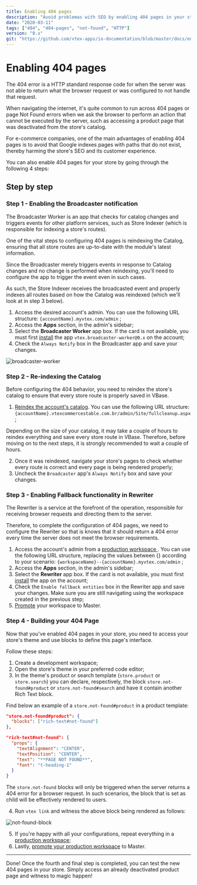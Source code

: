 ```yaml
---
title: Enabling 404 pages
description: "Avoid problemas with SEO by enabling 404 pages in your store."
date: "2020-03-11"
tags: ["404", "404-pages", "not-found", "HTTP"]
version: "0.x"
git: "https://github.com/vtex-apps/io-documentation/blob/master/docs/en/Recipes/development/enabling-404-pages.md"
---
```


# Enabling 404 pages

The 404 error is a HTTP standard response code for when the server was not able to return what the browser request or was configured to not handle that request. 

When navigating the internet, it's quite common to run across 404 pages or page Not Found errors when we ask the browser to perform an action that cannot be executed by the server, such as accessing a product page that was deactivated from the store's catalog.

For e-commerce companies, one of the main advantages of enabling 404 pages is to avoid that Google indexes pages with paths that do not exist, thereby harming the store's SEO and its customer experience. 

You can also enable 404 pages for your store by going through the following 4 steps:

## Step by step

### Step 1 - Enabling the Broadcaster notification

The Broadcaster Worker is an app that checks for catalog changes and triggers events for other platform services, such as  Store Indexer (which is responsible for indexing a store's routes). 

One of the vital steps to configuring 404 pages is reindexing the Catalog, ensuring that all store routes are up-to-date with the module's latest information.

Since the Broadcaster merely triggers events in response to Catalog changes and no change is performed when reindexing, you'll need to configure the app to trigger the event even in such cases.

As such, the Store Indexer receives the broadcasted event and properly indexes all routes based on how the Catalog was reindexed (which we'll look at in step 3 below).

1. Access the desired account's admin. You can use the following URL structure: `{accountName}.myvtex.com/admin` ;
3. Access the **Apps** section, in the admin's sidebar;
4. Select the **Broadcaster Worker** app box. If the card is not available, you must first [install](https://vtex.io/docs/recipes/store/installing-an-app) the app `vtex.broadcaster-worker@0.x` on the account;
5. Check the `Always Notify` box in the Broadcaster app and save your changes. 

![broadcaster-worker](https://user-images.githubusercontent.com/52087100/76466530-a61fd580-63c6-11ea-8e1d-1d0dda1feb7a.png)

### Step 2 - Re-indexing the Catalog

Before configuring the 404 behavior, you need to reindex the store's catalog to ensure that every store route is properly saved in VBase. 

1. [Reindex the account's catalog](https://help.vtex.com/tutorial/understanding-how-to-maintain-a-database--34P9LGs7BCIQK6acQom802). You can use the following URL structure: `{accountName}.vtexcommercestable.com.br/admin/Site/fullcleanup.aspx`;


<div class="alert alert-info">  
Depending on the size of your catalog, it may take a couple of hours to reindex everything and save every store route in VBase. Therefore, before moving on to the next steps, it is strongly recommended to wait a couple of hours. 
</div> 

2. Once it was reindexed, navigate your store's pages to check whether every route is correct and every page is being rendered properly;
3. Uncheck the `Broadcaster` app's `Always Notify` box and save your changes. 

### Step 3 - Enabling Fallback functionality in Rewriter

The Rewriter is a service at the forefront of the operation, responsible for receiving browser requests and directing them to the server. 

Therefore, to complete the configuration of 404 pages, we need to configure the Rewriter so that is knows that it should return a 404 error every time the server does not meet the browser requirements.

1. Access the account's admin from a [production workspace ](https://vtex.io/docs/recipes/store/creating-a-production-workspace). You can use the following URL structure, replacing the values between {} according to your scenario: `{workspaceName}--{accountName}.myvtex.com/admin` ;
2. Access the **Apps** section, in the admin's sidebar;
3. Select the **Rewriter** app box. If the card is not available, you must first [install](https://vtex.io/docs/recipes/store/installing-an-app) the app on the account;
4. Check the `Enable fallback entities` box in the Rewriter app and save your changes. Make sure you are still navigating using the workspace created in the previous step;
5. [Promote](https://vtex.io/docs/recipes/store/promoting-a-workspace-to-master) your workspace to Master.

### Step 4 - Building your 404 Page

Now that you've enabled 404 pages in your store, you need to access your store's theme and use blocks to define this page's interface.

Follow these steps:

1. Create a development workspace;
2. Open the store's theme in your preferred code editor;
3. In the theme's product or search template (`store.product` or `store.search`) you can declare, respectively, the block `store.not-found#product` or `store.not-found#search`  and have it contain another Rich Text block. 
 
 Find below an example of a `store.not-found#product` in a product template: 

```JSON
"store.not-found#product": {
  "blocks": ["rich-text#not-found"]
},

"rich-text#not-found": {
  "props": {
    "textAlignment": "CENTER",
    "textPosition": "CENTER",
    "text": "**PAGE NOT FOUND**",
    "font": "t-heading-1"
  }
}
```

<div class="alert alert-info">  
The <code>store.not-found</code> blocks will only be triggered when the server returns a 404 error for a browser request. In such scenarios, the block that is set as child will be effectively rendered to users. 
</div> 

4. Run `vtex link` and witness the above block being rendered as follows:  

![not-found-block](https://user-images.githubusercontent.com/52087100/76447318-4108b780-63a7-11ea-9b03-77413e0e4855.png)

5. If you're happy with all your configurations, repeat everything in a [production workspace](https://vtex.io/docs/recipes/store/creating-a-production-workspace);
6. Lastly, [promote your production workspace](https://vtex.io/docs/recipes/store/promoting-a-workspace-to-master) to Master.
--- 

Done! Once the fourth and final step is completed, you can test the new 404 pages in your store. Simply access an already deactivated product page and witness to magic happen!
